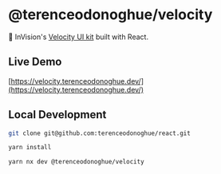 # @terenceodonoghue/velocity

🚙 InVision's [Velocity UI kit](https://www.invisionapp.com/inside-design/design-resources/design-system-dashboard-ui-kit/) built with React.

## Live Demo

[https://velocity.terenceodonoghue.dev/](https://velocity.terenceodonoghue.dev/)

## Local Development

```bash
git clone git@github.com:terenceodonoghue/react.git

yarn install

yarn nx dev @terenceodonoghue/velocity
```
